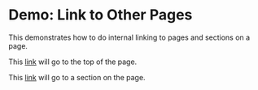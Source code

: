 <!--
id: link_from_demo
-->

# Demo: Link to Other Pages

This demonstrates how to do internal linking to pages and sections on a page.

This [link](@link_to_demo) will go to the top of the page.

This [link](@link_to_demo:section) will go to a section on the page.
